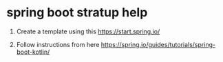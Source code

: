 # spring boot stratup help

1. Create a template using this https://start.spring.io/

2. Follow instructions from here https://spring.io/guides/tutorials/spring-boot-kotlin/
